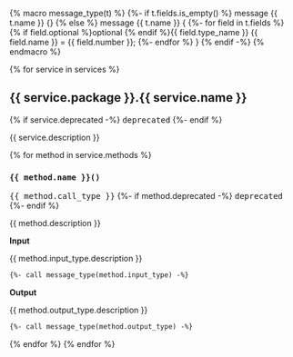 {% macro message_type(t) %}
{%- if t.fields.is_empty() %}
message {{ t.name }} {}
{% else %}
message {{ t.name }} {
{%- for field in t.fields %}
  {% if field.optional %}optional {% endif %}{{ field.type_name }} {{ field.name }} = {{ field.number }};
{%- endfor %}
}
{% endif -%}
{% endmacro %}

{% for service in services %}
## {{ service.package }}.{{ service.name }}

{% if service.deprecated -%}
<kbd>deprecated</kbd>
{%- endif %}

{{ service.description }}

{% for method in service.methods %}
### `{{ method.name }}()`

<kbd>{{ method.call_type }}</kbd>
{%- if method.deprecated -%}
<kbd>deprecated</kbd>
{%- endif %}

{{ method.description }}

**Input**

{{ method.input_type.description }}

```protobuf
{%- call message_type(method.input_type) -%}
```

**Output**

{{ method.output_type.description }}

```protobuf
{%- call message_type(method.output_type) -%}
```

{% endfor %}
{% endfor %}

